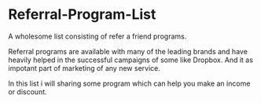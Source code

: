 # Referral-Program-List
A wholesome list consisting of refer a friend programs.

Referral programs are available with many of the leading brands and have heavily helped in the successful campaigns of some like Dropbox. And it as impotant part of marketing of any new service.

In this list i will sharing some program which can help you make an income or discount.

